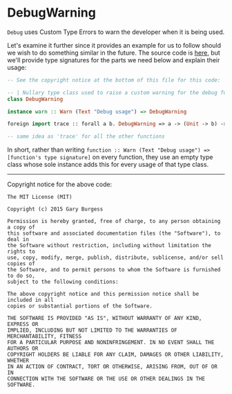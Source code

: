 # DebugWarning

`Debug` uses Custom Type Errors to warn the developer when it is being used.

Let's examine it further since it provides an example for us to follow should we wish to do something similar in the future. The source code is [here](https://github.com/garyb/purescript-debug/blob/v5.0.0/src/Debug.purs), but we'll provide type signatures for the parts we need below and explain their usage:
```haskell
-- See the copyright notice at the bottom of this file for this code:

-- | Nullary type class used to raise a custom warning for the debug functions.
class DebugWarning

instance warn :: Warn (Text "Debug usage") => DebugWarning

foreign import trace :: forall a b. DebugWarning => a -> (Unit -> b) -> b

-- same idea as 'trace' for all the other functions
```

In short, rather than writing `function :: Warn (Text "Debug usage") => [function's type signature]` on every function, they use an empty type class whose sole instance adds this for every usage of that type class.

<hr>
Copyright notice for the above code:

```
The MIT License (MIT)

Copyright (c) 2015 Gary Burgess

Permission is hereby granted, free of charge, to any person obtaining a copy of
this software and associated documentation files (the "Software"), to deal in
the Software without restriction, including without limitation the rights to
use, copy, modify, merge, publish, distribute, sublicense, and/or sell copies of
the Software, and to permit persons to whom the Software is furnished to do so,
subject to the following conditions:

The above copyright notice and this permission notice shall be included in all
copies or substantial portions of the Software.

THE SOFTWARE IS PROVIDED "AS IS", WITHOUT WARRANTY OF ANY KIND, EXPRESS OR
IMPLIED, INCLUDING BUT NOT LIMITED TO THE WARRANTIES OF MERCHANTABILITY, FITNESS
FOR A PARTICULAR PURPOSE AND NONINFRINGEMENT. IN NO EVENT SHALL THE AUTHORS OR
COPYRIGHT HOLDERS BE LIABLE FOR ANY CLAIM, DAMAGES OR OTHER LIABILITY, WHETHER
IN AN ACTION OF CONTRACT, TORT OR OTHERWISE, ARISING FROM, OUT OF OR IN
CONNECTION WITH THE SOFTWARE OR THE USE OR OTHER DEALINGS IN THE SOFTWARE.
```
